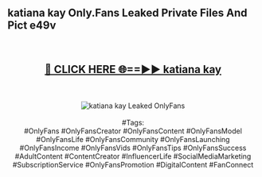 <h2>katiana kay Only.Fans Leaked Private Files And Pict e49v</h2>
<br>
<div align="center">
<h2><a href="https://mediafiles.top/katiana_kay" rel="nofollow">🔴 CLICK HERE 🌐==►► katiana kay</a></h2>
<br>
<br>
<a href="https://mediafiles.top/katiana_kay" rel="nofollow" data-target="animated-image.originalLink"><img src="https://i.ibb.co.com/WyWwxjT/player-gif2.gif" alt="katiana kay Leaked OnlyFans" style="max-width: 100%; display: inline-block;" data-target="animated-image.originalImage"></a>
<br><br>
#Tags:
<br>
#OnlyFans #OnlyFansCreator #OnlyFansContent #OnlyFansModel #OnlyFansLife #OnlyFansCommunity #OnlyFansLaunching #OnlyFansIncome #OnlyFansVids #OnlyFansTips #OnlyFansSuccess #AdultContent #ContentCreator #InfluencerLife #SocialMediaMarketing #SubscriptionService #OnlyFansPromotion #DigitalContent #FanConnect
</div>
<br>